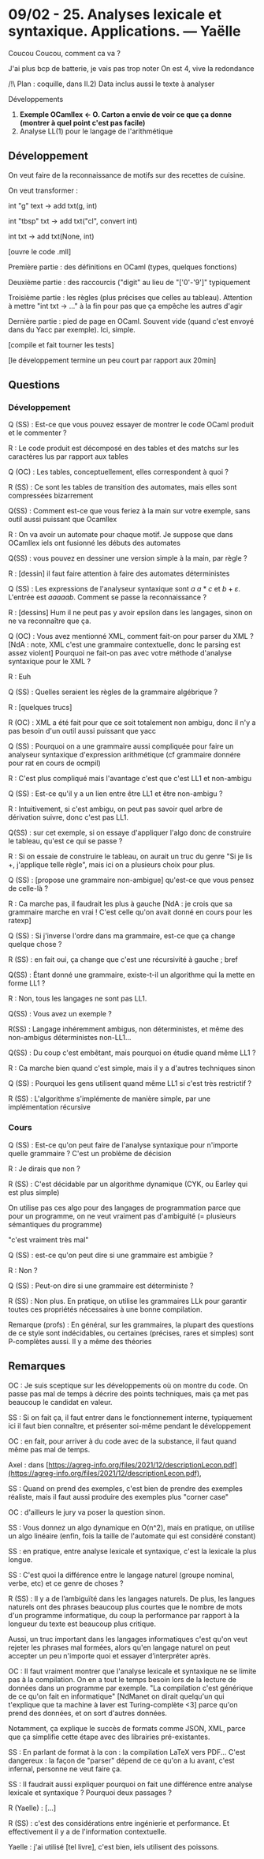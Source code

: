 # 09/02 - 25. Analyses lexicale et syntaxique. Applications. — Yaëlle #



Coucou Coucou, comment ca va ?

J'ai plus bcp de batterie, je vais pas trop noter On est 4, vive la redondance





/!\ Plan : coquille, dans II.2) Data inclus aussi le texte à analyser





Développements

   1. **Exemple OCamllex <- O. Carton a envie de voir ce que ça donne (montrer à quel point c'est pas facile)**
   1. Analyse LL(1) pour le langage de l'arithmétique


## Développement ##



On veut faire de la reconnaissance de motifs sur des recettes de cuisine.

On veut transformer :

int "g" text -> add txt(g, int)

int "tbsp" txt -> add txt("cl", convert int)

int txt -> add txt(None, int)



[ouvre le code .mll]



Première partie : des définitions en OCaml (types, quelques fonctions)

Deuxième partie : des raccourcis ("digit" au lieu de "['0'-'9']" typiquement

Troisième partie : les règles (plus précises que celles au tableau). Attention à mettre "int txt -> ..." à la fin pour pas que ça empêche les autres d'agir

Dernière partie : pied de page en OCaml. Souvent vide (quand c'est envoyé dans du Yacc par exemple). Ici, simple.



[compile et fait tourner les tests]



[le développement termine un peu court par rapport aux 20min]



## Questions ##



### Développement ###

Q (SS) : Est-ce que vous pouvez essayer de montrer le code OCaml produit et le commenter ?

R : Le code produit est décomposé en des tables et des matchs sur les caractères lus par rapport aux tables



Q (OC) : Les tables, conceptuellement, elles correspondent à quoi ?

R (SS) : Ce sont les tables de transition des automates, mais elles sont compressées bizarrement



Q(SS) : Comment est-ce que vous feriez à la main sur votre exemple, sans outil aussi puissant que Ocamllex

R : On va avoir un automate pour chaque motif. Je suppose que dans OCamllex iels ont fusionné les débuts des automates

Q(SS) : vous pouvez en dessiner une version simple à la main, par règle ?

R : [dessin] il faut faire attention à faire des automates déterministes



Q (SS) : Les expressions de l'analyseur syntaxique sont $a$ $a*c$ et $b+\varepsilon$. L'entrée est $aaaaab$. Comment se passe la reconnaissance ?

R : [dessins] Hum il ne peut pas y avoir epsilon dans les langages, sinon on ne va reconnaître que ça.



Q (OC) : Vous avez mentionné XML, comment fait-on pour parser du XML ? [NdA : note, XML c'est une grammaire contextuelle, donc le parsing est assez violent] Pourquoi ne fait-on pas avec votre méthode d'analyse syntaxique pour le XML ?

R : Euh

Q (SS) : Quelles seraient les règles de la grammaire algébrique ?

R : [quelques trucs]

R (OC)  : XML a été fait pour que ce soit totalement non ambigu, donc il n'y a pas besoin d'un outil aussi puissant que yacc



Q (SS) : Pourquoi on a une grammaire aussi compliquée pour faire un analyseur syntaxique d'expression arithmétique (cf grammaire donnére pour rat en cours de ocmpil)

R : C'est plus compliqué mais l'avantage c'est que c'est LL1 et non-ambigu

Q (SS) : Est-ce qu'il y a un lien entre être LL1 et être non-ambigu ?

R : Intuitivement, si c'est ambigu, on peut pas savoir quel arbre de dérivation suivre, donc c'est pas LL1.

Q(SS) : sur cet exemple, si on essaye d'appliquer l'algo donc de construire le tableau, qu'est ce qui se passe ?

R : Si on essaie de construire le tableau, on aurait un truc du genre "Si je lis +, j'applique telle règle", mais ici on a plusieurs choix pour plus.

Q (SS) : [propose une grammaire non-ambigue] qu'est-ce que vous pensez de celle-là ?

R : Ca marche pas, il faudrait les plus à gauche [NdA : je crois que sa grammaire marche en vrai ! C'est celle qu'on avait donné en cours pour les ratexp]

Q (SS) : Si j'inverse l'ordre dans ma grammaire, est-ce que ça change quelque chose ?

R (SS) : en fait oui, ça change que c'est une récursivité à gauche ; bref



Q(SS) : Étant donné une grammaire, existe-t-il un algorithme qui la mette en forme LL1 ?

R : Non, tous les langages ne sont pas LL1.

Q(SS) : Vous avez un exemple ?

R(SS) : Langage inhéremment ambigus, non déterministes, et même des non-ambigus déterministes non-LL1...

Q(SS) : Du coup c'est embêtant, mais pourquoi on étudie quand même LL1 ?

R : Ca marche bien quand c'est simple, mais il y a d'autres techniques sinon

Q (SS) : Pourquoi les gens utilisent quand même LL1 si c'est très restrictif ?

R (SS) : L'algorithme s'implémente de manière simple, par une implémentation récursive



### Cours ###

Q (SS) : Est-ce qu'on peut faire de l'analyse syntaxique pour n'importe quelle grammaire ? C'est un problème de décision

R : Je dirais que non ?

R (SS) : C'est décidable par un algorithme dynamique (CYK, ou Earley qui est plus simple)

On utilise pas ces algo pour des langages de programmation parce que pour un programme, on ne veut vraiment pas d'ambiguité (= plusieurs sémantiques du programme)

"c'est vraiment très mal"



Q (SS) : est-ce qu'on peut dire si une grammaire est ambigüe ?

R : Non ?

Q (SS) : Peut-on dire si une grammaire est déterministe ?

R (SS) : Non plus. En pratique, on utilise les grammaires LLk pour garantir toutes ces propriétés nécessaires à une bonne compilation.

Remarque (profs) : En général, sur les grammaires, la plupart des questions de ce style sont indécidables, ou certaines (précises, rares et simples) sont P-complètes aussi. Il y a même des théories





## Remarques ##



OC : Je suis sceptique sur les développements où on montre du code. On passe pas mal de temps à décrire des points techniques, mais ça met pas beaucoup le candidat en valeur.

SS : Si on fait ça, il faut entrer dans le fonctionnement interne, typiquement ici il faut bien connaître, et présenter soi-même pendant le développement

OC : en fait, pour arriver à du code avec de la substance, il faut quand même pas mal de temps.

Axel : dans [https://agreg-info.org/files/2021/12/descriptionLecon.pdf](https://agreg-info.org/files/2021/12/descriptionLecon.pdf),

SS : Quand on prend des exemples, c'est bien de prendre des exemples réaliste, mais il faut aussi produire des exemples plus "corner case"

OC : d'ailleurs le jury va poser la question sinon.



SS : Vous donnez un algo dynamique en O(n^2), mais en pratique, on utilise un algo linéaire (enfin, fois la taille de l'automate qui est considéré constant)

SS : en pratique, entre analyse lexicale et syntaxique, c'est la lexicale la plus longue.



SS : C'est quoi la différence entre le langage naturel (groupe nominal, verbe, etc) et ce genre de choses ?

R (SS) : Il y a de l’ambiguïté dans les langages naturels. De plus, les langues naturels ont des phrases beaucoup plus courtes que le nombre de mots d'un programme informatique, du coup la performance par rapport à la longueur du texte est beaucoup plus critique.

Aussi, un truc important dans les langages informatiques c'est qu'on veut rejeter les phrases mal formées, alors qu'en langage naturel on peut accepter un peu n'importe quoi et essayer d’interpréter après.



OC : Il faut vraiment montrer que l'analyse lexicale et syntaxique ne se limite pas à la compilation. On en a tout le temps besoin lors de la lecture de données dans un programme par exemple. "La compilation c'est générique de ce qu'on fait en informatique" [NdManet on dirait quelqu'un qui t'explique que ta machine à laver est Turing-complète <3] parce qu'on prend des données, et on sort d'autres données.

Notamment, ça explique le succès de formats comme JSON, XML, parce que ça simplifie cette étape avec des librairies pré-existantes.



SS : En parlant de format à la con : la compilation LaTeX vers PDF... C'est dangereux : la façon de "parser" dépend de ce qu'on a lu avant, c'est infernal, personne ne veut faire ça.



SS : Il faudrait aussi expliquer pourquoi on fait une différence entre analyse lexicale et syntaxique ? Pourquoi deux passages ?

R (Yaelle) : [...]

R (SS) : c'est des considérations entre ingénierie et performance. Et effectivement il y a de l'information contextuelle.



Yaelle : j'ai utilisé [tel livre], c'est bien, iels utilisent des poissons.
